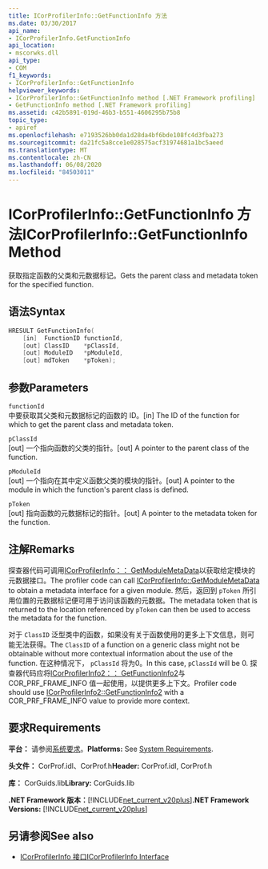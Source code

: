 ```yaml
---
title: ICorProfilerInfo::GetFunctionInfo 方法
ms.date: 03/30/2017
api_name:
- ICorProfilerInfo.GetFunctionInfo
api_location:
- mscorwks.dll
api_type:
- COM
f1_keywords:
- ICorProfilerInfo::GetFunctionInfo
helpviewer_keywords:
- ICorProfilerInfo::GetFunctionInfo method [.NET Framework profiling]
- GetFunctionInfo method [.NET Framework profiling]
ms.assetid: c42b5891-019d-46b3-b551-4606295b75b8
topic_type:
- apiref
ms.openlocfilehash: e7193526bb0da1d28da4bf6bde108fc4d3fba273
ms.sourcegitcommit: da21fc5a8cce1e028575acf31974681a1bc5aeed
ms.translationtype: MT
ms.contentlocale: zh-CN
ms.lasthandoff: 06/08/2020
ms.locfileid: "84503011"
---
```

# <a name="icorprofilerinfogetfunctioninfo-method"></a><span data-ttu-id="73d84-102">ICorProfilerInfo::GetFunctionInfo 方法</span><span class="sxs-lookup"><span data-stu-id="73d84-102">ICorProfilerInfo::GetFunctionInfo Method</span></span>
<span data-ttu-id="73d84-103">获取指定函数的父类和元数据标记。</span><span class="sxs-lookup"><span data-stu-id="73d84-103">Gets the parent class and metadata token for the specified function.</span></span>  
  
## <a name="syntax"></a><span data-ttu-id="73d84-104">语法</span><span class="sxs-lookup"><span data-stu-id="73d84-104">Syntax</span></span>  
  
```cpp  
HRESULT GetFunctionInfo(  
    [in]  FunctionID functionId,  
    [out] ClassID    *pClassId,  
    [out] ModuleID   *pModuleId,  
    [out] mdToken    *pToken);  
```  
  
## <a name="parameters"></a><span data-ttu-id="73d84-105">参数</span><span class="sxs-lookup"><span data-stu-id="73d84-105">Parameters</span></span>  
 `functionId`  
 <span data-ttu-id="73d84-106">中要获取其父类和元数据标记的函数的 ID。</span><span class="sxs-lookup"><span data-stu-id="73d84-106">[in] The ID of the function for which to get the parent class and metadata token.</span></span>  
  
 `pClassId`  
 <span data-ttu-id="73d84-107">[out] 一个指向函数的父类的指针。</span><span class="sxs-lookup"><span data-stu-id="73d84-107">[out] A pointer to the parent class of the function.</span></span>  
  
 `pModuleId`  
 <span data-ttu-id="73d84-108">[out] 一个指向在其中定义函数父类的模块的指针。</span><span class="sxs-lookup"><span data-stu-id="73d84-108">[out] A pointer to the module in which the function's parent class is defined.</span></span>  
  
 `pToken`  
 <span data-ttu-id="73d84-109">[out] 指向函数的元数据标记的指针。</span><span class="sxs-lookup"><span data-stu-id="73d84-109">[out] A pointer to the metadata token for the function.</span></span>  
  
## <a name="remarks"></a><span data-ttu-id="73d84-110">注解</span><span class="sxs-lookup"><span data-stu-id="73d84-110">Remarks</span></span>  
 <span data-ttu-id="73d84-111">探查器代码可调用[ICorProfilerInfo：： GetModuleMetaData](icorprofilerinfo-getmodulemetadata-method.md)以获取给定模块的元数据接口。</span><span class="sxs-lookup"><span data-stu-id="73d84-111">The profiler code can call [ICorProfilerInfo::GetModuleMetaData](icorprofilerinfo-getmodulemetadata-method.md) to obtain a metadata interface for a given module.</span></span> <span data-ttu-id="73d84-112">然后，返回到 `pToken` 所引用位置的元数据标记便可用于访问该函数的元数据。</span><span class="sxs-lookup"><span data-stu-id="73d84-112">The metadata token that is returned to the location referenced by `pToken` can then be used to access the metadata for the function.</span></span>  
  
 <span data-ttu-id="73d84-113">对于 `ClassID` 泛型类中的函数，如果没有关于函数使用的更多上下文信息，则可能无法获得。</span><span class="sxs-lookup"><span data-stu-id="73d84-113">The `ClassID` of a function on a generic class might not be obtainable without more contextual information about the use of the function.</span></span> <span data-ttu-id="73d84-114">在这种情况下， `pClassId` 将为0。</span><span class="sxs-lookup"><span data-stu-id="73d84-114">In this case, `pClassId` will be 0.</span></span> <span data-ttu-id="73d84-115">探查器代码应将[ICorProfilerInfo2：： GetFunctionInfo2](icorprofilerinfo2-getfunctioninfo2-method.md)与 COR_PRF_FRAME_INFO 值一起使用，以提供更多上下文。</span><span class="sxs-lookup"><span data-stu-id="73d84-115">Profiler code should use [ICorProfilerInfo2::GetFunctionInfo2](icorprofilerinfo2-getfunctioninfo2-method.md) with a COR_PRF_FRAME_INFO value to provide more context.</span></span>  
  
## <a name="requirements"></a><span data-ttu-id="73d84-116">要求</span><span class="sxs-lookup"><span data-stu-id="73d84-116">Requirements</span></span>  
 <span data-ttu-id="73d84-117">**平台：** 请参阅[系统要求](../../get-started/system-requirements.md)。</span><span class="sxs-lookup"><span data-stu-id="73d84-117">**Platforms:** See [System Requirements](../../get-started/system-requirements.md).</span></span>  
  
 <span data-ttu-id="73d84-118">**头文件：** CorProf.idl、CorProf.h</span><span class="sxs-lookup"><span data-stu-id="73d84-118">**Header:** CorProf.idl, CorProf.h</span></span>  
  
 <span data-ttu-id="73d84-119">**库：** CorGuids.lib</span><span class="sxs-lookup"><span data-stu-id="73d84-119">**Library:** CorGuids.lib</span></span>  
  
 <span data-ttu-id="73d84-120">**.NET Framework 版本：**[!INCLUDE[net_current_v20plus](../../../../includes/net-current-v20plus-md.md)]</span><span class="sxs-lookup"><span data-stu-id="73d84-120">**.NET Framework Versions:** [!INCLUDE[net_current_v20plus](../../../../includes/net-current-v20plus-md.md)]</span></span>  
  
## <a name="see-also"></a><span data-ttu-id="73d84-121">另请参阅</span><span class="sxs-lookup"><span data-stu-id="73d84-121">See also</span></span>

- [<span data-ttu-id="73d84-122">ICorProfilerInfo 接口</span><span class="sxs-lookup"><span data-stu-id="73d84-122">ICorProfilerInfo Interface</span></span>](icorprofilerinfo-interface.md)
